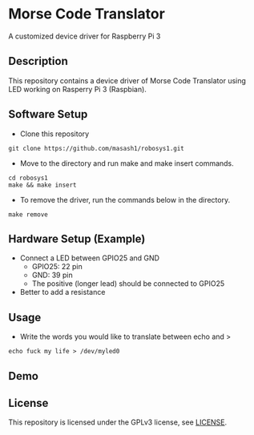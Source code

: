 # Morse Code Translator
A customized device driver for Raspberry Pi 3

## Description
This repository contains a device driver of Morse Code Translator using LED working on Rasperry Pi 3 (Raspbian).

## Software Setup
* Clone this repository
```
git clone https://github.com/masash1/robosys1.git
```
* Move to the directory and run make and make insert commands.
```
cd robosys1
make && make insert
```
* To remove the driver, run the commands below in the directory.
```
make remove
```
## Hardware Setup (Example)
* Connect a LED between GPIO25 and GND
  * GPIO25: 22 pin
  * GND: 39 pin
  * The positive (longer lead) should be connected to GPIO25
* Better to add a resistance

## Usage
* Write the words you would like to translate between echo and >
```
echo fuck my life > /dev/myled0
```

## Demo

## License
This repository is licensed under the GPLv3 license, see [LICENSE](./LICENSE).
